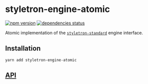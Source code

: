 # styletron-engine-atomic

[![npm version][npm-badge]][npm-href] [![dependencies status][deps-badge]][deps-href]

Atomic implementation of the [`styletron-standard`](../styletron-standard) engine interface.

## Installation

```
yarn add styletron-engine-atomic
```

## [API](https://www.styletron.org/api/#styletron-engine-atomic)

[deps-badge]: https://david-dm.org/rtsao/styletron-engine-atomic.svg
[deps-href]: https://david-dm.org/rtsao/styletron-engine-atomic
[npm-badge]: https://badge.fury.io/js/styletron-engine-atomic.svg
[npm-href]: https://www.npmjs.com/package/styletron-engine-atomic
